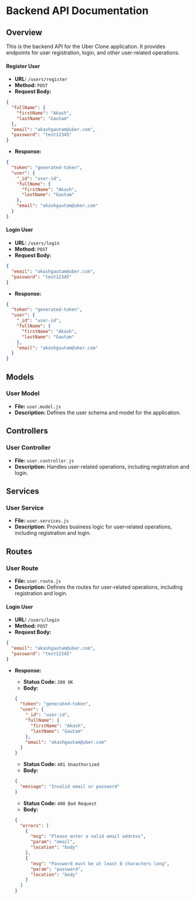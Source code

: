 # Backend API Documentation

## Overview

This is the backend API for the Uber Clone application. It provides endpoints for user registration, login, and other user-related operations.

#### Register User

- **URL:** `/users/register`
- **Method:** `POST`
- **Request Body:**

```json
{
  "fullName": {
    "firstName": "Akash",
    "lastName": "Gautam"
  },
  "email": "akashgautam@uber.com",
  "password": "test12345"
}
```

- **Response:**

```json
{
  "token": "generated-token",
  "user": {
    "_id": "user-id",
    "fullName": {
      "firstName": "Akash",
      "lastName": "Gautam"
    },
    "email": "akashgautam@uber.com"
  }
}
```

#### Login User

- **URL:** `/users/login`
- **Method:** `POST`
- **Request Body:**

```json
{
  "email": "akashgautam@uber.com",
  "password": "test12345"
}
```

- **Response:**

```json
{
  "token": "generated-token",
  "user": {
    "_id": "user-id",
    "fullName": {
      "firstName": "Akash",
      "lastName": "Gautam"
    },
    "email": "akashgautam@uber.com"
  }
}
```

## Models

### User Model

- **File:** `user.model.js`
- **Description:** Defines the user schema and model for the application.

## Controllers

### User Controller

- **File:** `user.controller.js`
- **Description:** Handles user-related operations, including registration and login.

## Services

### User Service

- **File:** `user.services.js`
- **Description:** Provides business logic for user-related operations, including registration and login.

## Routes

### User Route

- **File:** `user.route.js`
- **Description:** Defines the routes for user-related operations, including registration and login.

#### Login User

- **URL:** `/users/login`
- **Method:** `POST`
- **Request Body:**

```json
{
  "email": "akashgautam@uber.com",
  "password": "test12345"
}
```

- **Response:**

  - **Status Code:** `200 OK`
  - **Body:**

  ```json
  {
    "token": "generated-token",
    "user": {
      "_id": "user-id",
      "fullName": {
        "firstName": "Akash",
        "lastName": "Gautam"
      },
      "email": "akashgautam@uber.com"
    }
  }
  ```

  - **Status Code:** `401 Unauthorized`
  - **Body:**

  ```json
  {
    "message": "Invalid email or password"
  }
  ```

  - **Status Code:** `400 Bad Request`
  - **Body:**

  ```json
  {
    "errors": [
      {
        "msg": "Please enter a valid email address",
        "param": "email",
        "location": "body"
      },
      {
        "msg": "Password must be at least 8 characters long",
        "param": "password",
        "location": "body"
      }
    ]
  }
  ```
